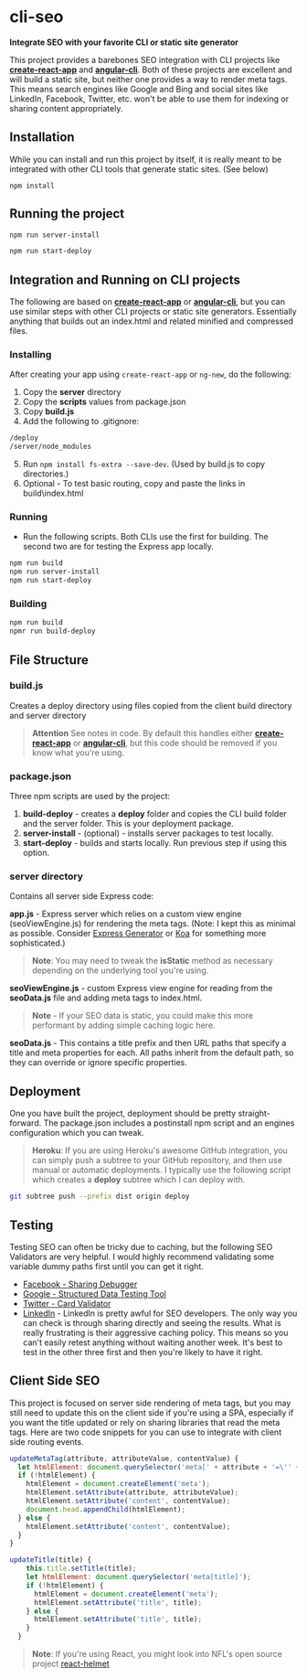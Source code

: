 # cli-seo

**Integrate SEO with your favorite CLI or static site generator**

This project provides a barebones SEO integration with CLI projects like **<a target="_blank" title="create-react-app" href="https://github.com/facebookincubator/create-react-app">create-react-app</a>** and **<a target="_blank" title="angular-cli" href="https://github.com/angular/angular-cli">angular-cli</a>**. Both of these projects are excellent and will build a static site, but neither one provides a way to render meta tags. This means search engines like Google and Bing and social sites like LinkedIn, Facebook, Twitter, etc. won't be able to use them for indexing or sharing content appropriately.

## Installation

While you can install and run this project by itself, it is really meant to be integrated with other CLI tools that generate static sites. (See below)

```
npm install
```

## Running the project

```bash
npm run server-install
```

```bash
npm run start-deploy
```

## Integration and Running on CLI projects

The following are based on **<a target="_blank" title="create-react-app" href="https://github.com/facebookincubator/create-react-app">create-react-app</a>** or **<a target="_blank" title="angular-cli" href="https://github.com/angular/angular-cli">angular-cli</a>**, but you can use similar steps with other CLI projects or static site generators. Essentially anything that builds out an index.html and related minified and compressed files.

### Installing

After creating your app using ```create-react-app``` or ```ng-new```, do the following:

1. Copy the **server** directory
2. Copy the **scripts** values from package.json
3. Copy **build.js**
4. Add the following to .gitignore:

```bash
/deploy
/server/node_modules
```

5. Run ```npm install fs-extra --save-dev```. (Used by build.js to copy directories.)
6. Optional - To test basic routing, copy and paste the links in build\index.html

### Running

- Run the following scripts. Both CLIs use the first for building. The second two are for testing the Express app locally.

```bash
npm run build
npm run server-install
npm run start-deploy
```

### Building

```bash
npm run build
npmr run build-deploy
```

## File Structure

### build.js

Creates a deploy directory using files copied from the client build directory and server directory

> **Attention** See notes in code. By default this handles either **<a target="_blank" title="create-react-app" href="https://github.com/facebookincubator/create-react-app">create-react-app</a>** or **<a target="_blank" title="angular-cli" href="https://github.com/angular/angular-cli">angular-cli</a>**, but this code should be removed if you know what you're using.

### package.json

Three npm scripts are used by the project:

1. **build-deploy** - creates a **deploy** folder and copies the CLI build folder and the server folder. This is your deployment package.
2. **server-install** - (optional) - installs server packages to test locally.
3. **start-deploy** - builds and starts locally. Run previous step if using this option.

### server directory

Contains all server side Express code:

**app.js** - Express server which relies on a custom view engine (seoViewEngine.js) for rendering the meta tags. (Note: I kept this as minimal as possible. Consider <a target="_blank" title="Express Generator" href="https://expressjs.com/en/starter/generator.html">Express Generator</a> or <a target="_blank" title="Koa" href="http://koajs.com/">Koa</a> for something more sophisticated.)

> **Note**: You may need to tweak the **isStatic** method as necessary depending on the underlying tool you're using.

**seoViewEngine.js** - custom Express view engine for reading from the **seoData.js** file and adding meta tags to index.html.

> **Note** -  If your SEO data is static, you could make this more performant by adding simple caching logic here.

**seoData.js** - This contains a title prefix and then URL paths that specify a title and meta properties for each. All paths inherit from the default path, so they can override or ignore specific properties.

## Deployment

One you have built the project, deployment should be pretty straight-forward. The package.json includes a postinstall npm script and an engines configuration which you can tweak.

> **Heroku**: If you are using Heroku's awesome GitHub integration, you can simply push a subtree to your GitHub repository, and then use manual or automatic deployments. I typically use the following script which creates a **deploy** subtree which I can deploy with.

```bash
git subtree push --prefix dist origin deploy
```

## Testing

Testing SEO can often be tricky due to caching, but the following SEO Validators are very helpful. I would highly recommend validating some variable dummy paths first until you can get it right.

- [Facebook - Sharing Debugger](https://developers.facebook.com/tools/debug/)
- [Google - Structured Data Testing Tool](https://search.google.com/structured-data/testing-tool)
- [Twitter - Card Validator](https://cards-dev.twitter.com/validator)
- [LinkedIn](https://www.linkedin.com) - LinkedIn is pretty awful for SEO developers. The only way you can check is through sharing directly and seeing the results. What is really frustrating is their aggressive caching policy. This means so you can't easily retest anything without waiting another week. It's best to test in the other three first and then you're likely to have it right.

## Client Side SEO

This project is focused on server side rendering of meta tags, but you may still need to update this on the client side if you're using a SPA, especially if you want the title updated or rely on sharing libraries that read the meta tags. Here are two code snippets for you can use to integrate with client side routing events.

```javascript
updateMetaTag(attribute, attributeValue, contentValue) {
  let htmlElement: document.querySelector('meta[' + attribute + '=\'' + attributeValue + '\']');
  if (!htmlElement) {
    htmlElement = document.createElement('meta');
    htmlElement.setAttribute(attribute, attributeValue);
    htmlElement.setAttribute('content', contentValue);
    document.head.appendChild(htmlElement);
  } else {
    htmlElement.setAttribute('content', contentValue);
  }
}

updateTitle(title) {
    this.title.setTitle(title);
    let htmlElement: document.querySelector('meta[title]');
    if (!htmlElement) {
      htmlElement = document.createElement('meta');
      htmlElement.setAttribute('title', title);
    } else {
      htmlElement.setAttribute('title', title);
    }
  }
```

> **Note**: If you're using React, you might look into NFL's open source project <a target="_blank" title="react-helmet" href="https://github.com/nfl/react-helmet">react-helmet</a>
